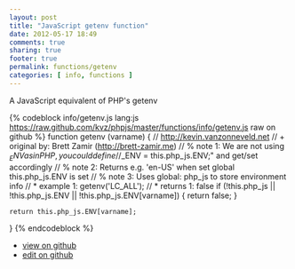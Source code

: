 ```yaml
---
layout: post
title: "JavaScript getenv function"
date: 2012-05-17 18:49
comments: true
sharing: true
footer: true
permalink: functions/getenv
categories: [ info, functions ]
---
```

A JavaScript equivalent of PHP's getenv
<!-- more -->
{% codeblock info/getenv.js lang:js https://raw.github.com/kvz/phpjs/master/functions/info/getenv.js raw on github %}
function getenv (varname) {
    // http://kevin.vanzonneveld.net
    // +   original by: Brett Zamir (http://brett-zamir.me)
    // %        note 1: We are not using $_ENV as in PHP, you could define
    // %        note 1: "$_ENV = this.php_js.ENV;" and get/set accordingly
    // %        note 2: Returns e.g. 'en-US' when set global this.php_js.ENV is set
    // %        note 3: Uses global: php_js to store environment info
    // *     example 1: getenv('LC_ALL');
    // *     returns 1: false
    if (!this.php_js || !this.php_js.ENV || !this.php_js.ENV[varname]) {
        return false;
    }

    return this.php_js.ENV[varname];
}
{% endcodeblock %}
<ul>
 <li><a href="https://github.com/kvz/phpjs/blob/master/functions/info/getenv.js">view on github</a></li>
 <li><a href="https://github.com/kvz/phpjs/edit/master/functions/info/getenv.js">edit on github</a></li>
</ul>
